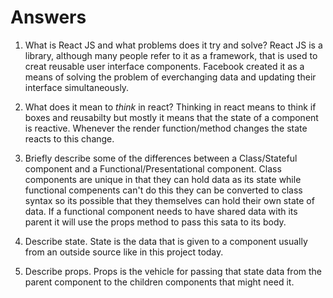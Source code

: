 # Answers

1.  What is React JS and what problems does it try and solve?
React JS is a library, although many people refer to it as a framework, that is used to creat reusable user interface components. Facebook created it as a means of solving the problem of everchanging data and updating their interface simultaneously.


2.  What does it mean to _think_ in react?
Thinking in react means to think if boxes and reusabilty but mostly it means that the state of a component is reactive. Whenever the render function/method changes the state reacts to this change.


3.  Briefly describe some of the differences between a Class/Stateful component and a Functional/Presentational component.
Class components are unique in that they can hold data as its state while functional compenents can't do this they can be converted to class
syntax so its possible that they themselves can hold their own state of data. If a functional component needs to have shared data with its parent it will use the props method to pass this sata to its body.



4.  Describe state.
State is the data that is given to a component usually from an outside source like in this project today.



5.  Describe props.
Props is the vehicle for passing that state data from the parent component to the children components that might need it.
